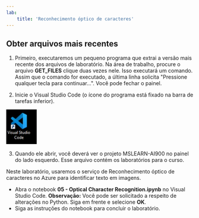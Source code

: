 ```yaml
---
lab:
    title: 'Reconhecimento óptico de caracteres'
---
```


## Obter arquivos mais recentes 

1. Primeiro, executaremos um pequeno programa que extrai a versão mais recente dos arquivos de laboratório. Na área de trabalho, procure o arquivo **GET_FILES** clique duas vezes nele. Isso executará um comando. Assim que o comando for executado, a última linha solicita "Pressione qualquer tecla para continuar...". Você pode fechar o painel.

2.  Inicie o Visual Studio Code (o ícone do programa está fixado na barra de tarefas inferior). 

![Ícone do Visual Studio Code](./images/vscode.jpg)

3. Quando ele abrir, você deverá ver o projeto MSLEARN-AI900 no painel do lado esquerdo. Esse arquivo contém os laboratórios para o curso. 

Neste laboratório, usaremos o serviço de Reconhecimento óptico de caracteres no Azure para identificar texto em imagens.

-  Abra o notebook **05 - Optical Character Recognition.ipynb** no Visual Studio Code.
    **Observação:** Você pode ser solicitado a respeito de alterações no Python. Siga em frente e selecione **OK**.
-  Siga as instruções do notebook para concluir o laboratório.
